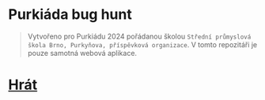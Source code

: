 # Purkiáda bug hunt

>Vytvořeno pro Purkiádu 2024 pořádanou školou `Střední průmyslová škola Brno, Purkyňova, příspěvková organizace`.
 >V tomto repozitáři je pouze samotná webová aplikace.
# [Hrát](https://purkiada2024.netlify.app/)

